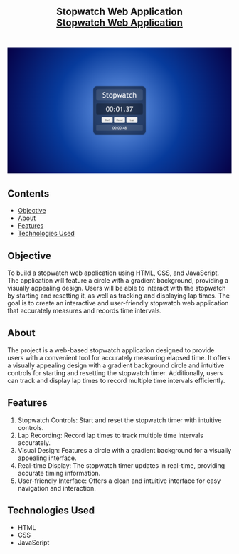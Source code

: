 <h2 align="center">
  Stopwatch Web Application<br />
  <a href="https://stopwatchweb-sk.netlify.app/" target="_blank">Stopwatch Web Application</a><br /><br />
</h2>

<div align="center">
  <img src="./assets/webpage-image.png" alt="Screenshot-Stopwatch Web Application"/>
</div>

## Contents

- [Objective](#objective)
- [About](#about)
- [Features](#features)
- [Technologies Used](#technologies-used)


## Objective

To build a stopwatch web application using HTML, CSS, and JavaScript. The application will feature a circle with a gradient background, providing a visually appealing design. Users will be able to interact with the stopwatch by starting and resetting it, as well as tracking and displaying lap times. The goal is to create an interactive and user-friendly stopwatch web application that accurately measures and records time intervals.


## About

The project is a web-based stopwatch application designed to provide users with a convenient tool for accurately measuring elapsed time. It offers a visually appealing design with a gradient background circle and intuitive controls for starting and resetting the stopwatch timer. Additionally, users can track and display lap times to record multiple time intervals efficiently.


## Features 

1. Stopwatch Controls: Start and reset the stopwatch timer with intuitive controls.
2. Lap Recording: Record lap times to track multiple time intervals accurately.
3. Visual Design: Features a circle with a gradient background for a visually appealing interface.
4. Real-time Display: The stopwatch timer updates in real-time, providing accurate timing information.
5. User-friendly Interface: Offers a clean and intuitive interface for easy navigation and interaction.


## Technologies Used

- HTML
- CSS
- JavaScript